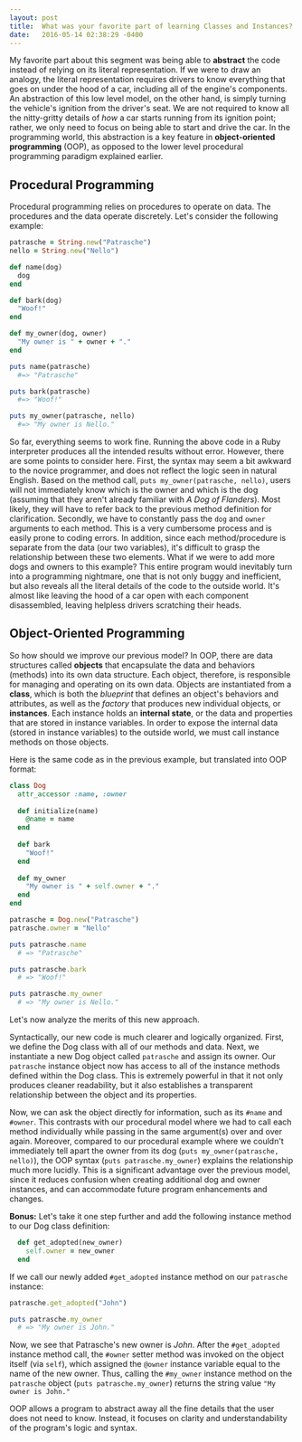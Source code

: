```yaml
---
layout: post
title:  What was your favorite part of learning Classes and Instances?
date:   2016-05-14 02:38:29 -0400
---
```


My favorite part about this segment was being able to **abstract** the code instead of relying on its literal representation. If we were to draw an analogy, the literal representation requires drivers to know everything that goes on under the hood of a car, including all of the engine's components. An abstraction of this low level model, on the other hand, is simply turning the vehicle's ignition from the driver's seat. We are not required to know all the nitty-gritty details of *how* a car starts running from its ignition point; rather, we only need to focus on being able to start and drive the car. In the programming world, this abstraction is a key feature in **object-oriented programming** (OOP), as opposed to the lower level procedural programming paradigm explained earlier. 

## Procedural Programming
Procedural programming relies on procedures to operate on data. The procedures and the data operate discretely. Let's consider the following example:

```ruby
patrasche = String.new("Patrasche")
nello = String.new("Nello")

def name(dog)
  dog
end

def bark(dog)
  "Woof!"
end

def my_owner(dog, owner)
  "My owner is " + owner + "."
end

puts name(patrasche)
  #=> "Patrasche"

puts bark(patrasche)
  #=> "Woof!"

puts my_owner(patrasche, nello)
  #=> "My owner is Nello."
```

So far, everything seems to work fine. Running the above code in a Ruby interpreter produces all the intended results without error. However, there are some points to consider here. First, the syntax may seem a bit awkward to the novice programmer, and does not reflect the logic seen in natural English. Based on the method call, `puts my_owner(patrasche, nello)`, users will not immediately know which is the owner and which is the dog (assuming that they aren't already familiar with *A Dog of Flanders*). Most likely, they will have to refer back to the previous method definition for clarification. Secondly, we have to constantly pass the `dog` and `owner` arguments to each method. This is a very cumbersome process and is easily prone to coding errors. In addition, since each method/procedure is separate from the data (our two variables), it's difficult to grasp the relationship between these two elements. What if we were to add more dogs and owners to this example? This entire program would inevitably turn into a programming nightmare, one that is not only buggy and inefficient, but also reveals all the literal details of the code to the outside world. It's almost like leaving the hood of a car open with each component disassembled, leaving helpless drivers scratching their heads. 

## Object-Oriented Programming
So how should we improve our previous model? In OOP, there are data structures called **objects** that encapsulate the data and behaviors (methods) into its own data structure. Each object, therefore, is responsible for managing and operating on its own data. Objects are instantiated from a **class**, which is both the *blueprint* that defines an object's behaviors and attributes, as well as the *factory* that produces new individual objects, or **instances**. Each instance holds an **internal state**, or the data and properties that are stored in instance variables. In order to expose the internal data (stored in instance variables) to the outside world, we must call instance methods on those objects. 

Here is the same code as in the previous example, but translated into OOP format:

```ruby
class Dog
  attr_accessor :name, :owner
  
  def initialize(name)
    @name = name
  end
  
  def bark
    "Woof!"
  end
  
  def my_owner
    "My owner is " + self.owner + "."
  end
end

patrasche = Dog.new("Patrasche")
patrasche.owner = "Nello"

puts patrasche.name
  # => "Patrasche"

puts patrasche.bark
  # => "Woof!"

puts patrasche.my_owner
  # => "My owner is Nello."
```

Let's now analyze the merits of this new approach. 

Syntactically, our new code is much clearer and logically organized. First, we define the Dog class with all of our methods and data. Next, we instantiate a new Dog object called `patrasche` and assign its owner. Our `patrasche` instance object now has access to all of the instance methods defined within the Dog class. This is extremely powerful in that it not only produces cleaner readability, but it also establishes a transparent relationship between the object and its properties. 

Now, we can ask the object directly for information, such as its `#name` and `#owner`. This contrasts with our procedural model where we had to call each method individually while passing in the same argument(s) over and over again. Moreover, compared to our procedural example where we couldn't immediately tell apart the owner from its dog (`puts my_owner(patrasche, nello)`), the OOP syntax (`puts patrasche.my_owner`) explains the relationship much more lucidly. This is a significant advantage over the previous model, since it reduces confusion when creating additional dog and owner instances, and can accommodate future program enhancements and changes. 

**Bonus:** Let's take it one step further and add the following instance method to our Dog class definition: 

```ruby
  def get_adopted(new_owner)
    self.owner = new_owner
  end
```

If we call our newly added `#get_adopted` instance method on our `patrasche` instance:

```ruby
patrasche.get_adopted("John")

puts patrasche.my_owner
  # => "My owner is John."
```
 
Now, we see that Patrasche's new owner is *John*. After the `#get_adopted` instance method call, the `#owner` setter method was invoked on the object itself (via `self`), which assigned the `@owner` instance variable equal to the name of the new owner. Thus, calling the `#my_owner` instance method on the `patrasche` object (`puts patrasche.my_owner`) returns the string value `"My owner is John."`

OOP allows a program to abstract away all the fine details that the user does not need to know. Instead, it focuses on clarity and understandability of the program's logic and syntax. 

